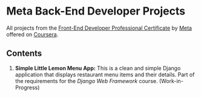 # Meta Back-End Developer Projects

All projects from the [Front-End Developer Professional Certificate](https://www.coursera.org/professional-certificates/meta-back-end-developer) by [Meta](https://www.meta.com/) offered on [Coursera]().

## Contents

1.  **Simple Little Lemon Menu App:** This is a clean and simple Django application that displays restaurant menu items and their details. Part of the requirements for the _Django Web Framework_ course. (Work-in-Progress)